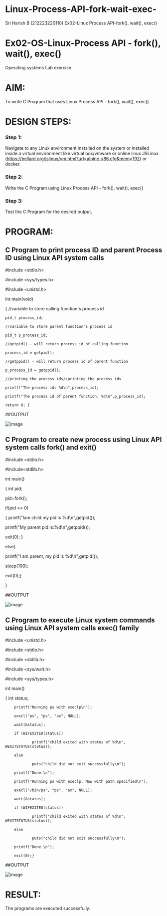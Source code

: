 # Linux-Process-API-fork-wait-exec-
Sri Harish B (212223220110)
Ex02-Linux Process API-fork(), wait(), exec()
# Ex02-OS-Linux-Process API - fork(), wait(), exec()
Operating systems Lab exercise


# AIM:
To write C Program that uses Linux Process API - fork(), wait(), exec()

# DESIGN STEPS:

### Step 1:

Navigate to any Linux environment installed on the system or installed inside a virtual environment like virtual box/vmware or online linux JSLinux (https://bellard.org/jslinux/vm.html?url=alpine-x86.cfg&mem=192) or docker.

### Step 2:

Write the C Program using Linux Process API - fork(), wait(), exec()

### Step 3:

Test the C Program for the desired output. 

# PROGRAM:

## C Program to print process ID and parent Process ID using Linux API system calls

#include <stdio.h>

#include <sys/types.h>

#include <unistd.h>

int main(void)

{	//variable to store calling function's process id

	pid_t process_id;
 
	//variable to store parent function's process id
 
	pid_t p_process_id;
 
	//getpid() - will return process id of calling function
 
	process_id = getpid();
 
	//getppid() - will return process id of parent function
 
	p_process_id = getppid();
 
	//printing the process ids//printing the process ids
 
	printf("The process id: %d\n",process_id);
 
	printf("The process id of parent function: %d\n",p_process_id);
 
	return 0; }

##OUTPUT


![image](https://github.com/aswethaashok/Linux-Process-API-fork-wait-exec/assets/149987410/d24beae3-3302-41af-881e-30172c3510e1)


## C Program to create new process using Linux API system calls fork() and exit()

#include <stdio.h>

#include<stdlib.h>

int main()

{ int pid; 

pid=fork(); 

if(pid == 0) 

{ printf("Iam child my pid is %d\n",getpid()); 

printf("My parent pid is:%d\n",getppid()); 

exit(0); } 

else{ 

printf("I am parent, my pid is %d\n",getpid()); 

sleep(100); 

exit(0);} 

}

##OUTPUT

![image](https://github.com/aswethaashok/Linux-Process-API-fork-wait-exec/assets/149987410/b1cd969c-4bc1-43dc-8f87-abf8ff6b2f90)


## C Program to execute Linux system commands using Linux API system calls exec() family


#include <unistd.h>

#include <stdio.h>

#include <stdlib.h>

#include <sys/wait.h>

#include <sys/types.h>

int main()

{       int status;

        printf("Running ps with execlp\n");
        
        execl("ps", "ps", "ax", NULL);
        
        wait(&status);
        
        if (WIFEXITED(status))
        
                printf("child exited with status of %d\n", WEXITSTATUS(status));
                
        else
        
                puts("child did not exit successfully\n");
                
        printf("Done.\n");

        printf("Running ps with execlp. Now with path specified\n");
        
        execl("/bin/ps", "ps", "ax", NULL);
        
        wait(&status);
        
        if (WIFEXITED(status))
        
                printf("child exited with status of %d\n", WEXITSTATUS(status));
                
        else
        
                puts("child did not exit successfully\n");
                
        printf("Done.\n");
        
        exit(0);}

##OUTPUT

![image](https://github.com/aswethaashok/Linux-Process-API-fork-wait-exec/assets/149987410/98132d53-20dd-4faa-bf2e-54d7196c174e)

# RESULT:
The programs are executed successfully.
